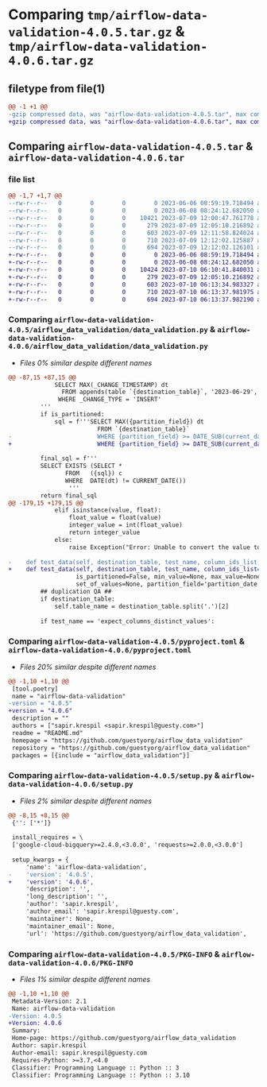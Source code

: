# Comparing `tmp/airflow-data-validation-4.0.5.tar.gz` & `tmp/airflow-data-validation-4.0.6.tar.gz`

## filetype from file(1)

```diff
@@ -1 +1 @@
-gzip compressed data, was "airflow-data-validation-4.0.5.tar", max compression
+gzip compressed data, was "airflow-data-validation-4.0.6.tar", max compression
```

## Comparing `airflow-data-validation-4.0.5.tar` & `airflow-data-validation-4.0.6.tar`

### file list

```diff
@@ -1,7 +1,7 @@
--rw-r--r--   0        0        0        0 2023-06-06 08:59:19.718494 airflow-data-validation-4.0.5/README.md
--rw-r--r--   0        0        0        0 2023-06-08 08:24:12.682050 airflow-data-validation-4.0.5/airflow_data_validation/__init__.py
--rw-r--r--   0        0        0    10421 2023-07-09 12:00:47.761778 airflow-data-validation-4.0.5/airflow_data_validation/data_validation.py
--rw-r--r--   0        0        0      279 2023-07-09 12:05:10.216892 airflow-data-validation-4.0.5/airflow_data_validation/setup.py
--rw-r--r--   0        0        0      603 2023-07-09 12:11:58.824024 airflow-data-validation-4.0.5/pyproject.toml
--rw-r--r--   0        0        0      710 2023-07-09 12:12:02.125887 airflow-data-validation-4.0.5/setup.py
--rw-r--r--   0        0        0      694 2023-07-09 12:12:02.126101 airflow-data-validation-4.0.5/PKG-INFO
+-rw-r--r--   0        0        0        0 2023-06-06 08:59:19.718494 airflow-data-validation-4.0.6/README.md
+-rw-r--r--   0        0        0        0 2023-06-08 08:24:12.682050 airflow-data-validation-4.0.6/airflow_data_validation/__init__.py
+-rw-r--r--   0        0        0    10424 2023-07-10 06:10:41.840031 airflow-data-validation-4.0.6/airflow_data_validation/data_validation.py
+-rw-r--r--   0        0        0      279 2023-07-09 12:05:10.216892 airflow-data-validation-4.0.6/airflow_data_validation/setup.py
+-rw-r--r--   0        0        0      603 2023-07-10 06:13:34.983327 airflow-data-validation-4.0.6/pyproject.toml
+-rw-r--r--   0        0        0      710 2023-07-10 06:13:37.981975 airflow-data-validation-4.0.6/setup.py
+-rw-r--r--   0        0        0      694 2023-07-10 06:13:37.982190 airflow-data-validation-4.0.6/PKG-INFO
```

### Comparing `airflow-data-validation-4.0.5/airflow_data_validation/data_validation.py` & `airflow-data-validation-4.0.6/airflow_data_validation/data_validation.py`

 * *Files 0% similar despite different names*

```diff
@@ -87,15 +87,15 @@
             SELECT MAX(_CHANGE_TIMESTAMP) dt
               FROM appends(table `{destination_table}`, '2023-06-29', null)
              WHERE _CHANGE_TYPE = 'INSERT'
         '''
         if is_partitioned:
             sql = f'''SELECT MAX({partition_field}) dt
                         FROM `{destination_table}` 
-                        WHERE {partition_field} >= DATE_SUB(current_date, INTERVAL 2 DAY)))'''
+                        WHERE {partition_field} >= DATE_SUB(current_date, INTERVAL 2 DAY)'''
 
         final_sql = f'''
         SELECT EXISTS (SELECT *
                FROM   ({sql}) c
                WHERE  DATE(dt) != CURRENT_DATE()) 
                 '''
         return final_sql
@@ -179,15 +179,15 @@
             elif isinstance(value, float):
                 float_value = float(value)
                 integer_value = int(float_value)
                 return integer_value
             else:
                 raise Exception("Error: Unable to convert the value to an integer.")
 
-    def test_data(self, destination_table, test_name, column_ids_list,
+    def test_data(self, destination_table, test_name, column_ids_list=None,
                   is_partitioned=False, min_value=None, max_value=None,
                   set_of_values=None, partition_field='partition_date', exit_on_failure=False):
         ## duplication QA ##
         if destination_table:
             self.table_name = destination_table.split('.')[2]
 
         if test_name == 'expect_columns_distinct_values':
```

### Comparing `airflow-data-validation-4.0.5/pyproject.toml` & `airflow-data-validation-4.0.6/pyproject.toml`

 * *Files 20% similar despite different names*

```diff
@@ -1,10 +1,10 @@
 [tool.poetry]
 name = "airflow-data-validation"
-version = "4.0.5"
+version = "4.0.6"
 description = ""
 authors = ["sapir.krespil <sapir.krespil@guesty.com>"]
 readme = "README.md"
 homepage = "https://github.com/guestyorg/airflow_data_validation"
 repository = "https://github.com/guestyorg/airflow_data_validation"
 packages = [{include = "airflow_data_validation"}]
```

### Comparing `airflow-data-validation-4.0.5/setup.py` & `airflow-data-validation-4.0.6/setup.py`

 * *Files 2% similar despite different names*

```diff
@@ -8,15 +8,15 @@
 {'': ['*']}
 
 install_requires = \
 ['google-cloud-bigquery>=2.4.0,<3.0.0', 'requests>=2.0.0,<3.0.0']
 
 setup_kwargs = {
     'name': 'airflow-data-validation',
-    'version': '4.0.5',
+    'version': '4.0.6',
     'description': '',
     'long_description': '',
     'author': 'sapir.krespil',
     'author_email': 'sapir.krespil@guesty.com',
     'maintainer': None,
     'maintainer_email': None,
     'url': 'https://github.com/guestyorg/airflow_data_validation',
```

### Comparing `airflow-data-validation-4.0.5/PKG-INFO` & `airflow-data-validation-4.0.6/PKG-INFO`

 * *Files 1% similar despite different names*

```diff
@@ -1,10 +1,10 @@
 Metadata-Version: 2.1
 Name: airflow-data-validation
-Version: 4.0.5
+Version: 4.0.6
 Summary: 
 Home-page: https://github.com/guestyorg/airflow_data_validation
 Author: sapir.krespil
 Author-email: sapir.krespil@guesty.com
 Requires-Python: >=3.7,<4.0
 Classifier: Programming Language :: Python :: 3
 Classifier: Programming Language :: Python :: 3.10
```

